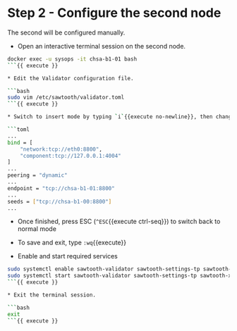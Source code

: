 # Step 2 - Configure the second node

The second will be configured manually.

* Open an interactive terminal session on the second node.

```bash
docker exec -u sysops -it chsa-b1-01 bash
```{{ execute }}

* Edit the Validator configuration file.

```bash
sudo vim /etc/sawtooth/validator.toml
```{{ execute }}

* Switch to insert mode by typing `i`{{execute no-newline}}, then change the values as described below.

```toml
...
bind = [
    "network:tcp://eth0:8800",
    "component:tcp://127.0.0.1:4004"
]
...
peering = "dynamic"
...
endpoint = "tcp://chsa-b1-01:8800"
...
seeds = ["tcp://chsa-b1-00:8800"]
...
```

* Once finished, press ESC (`^ESC`{{execute ctrl-seq}}) to switch back to normal mode
* To save and exit, type `:wq`{{execute}}

* Enable and start required services

```bash
sudo systemctl enable sawtooth-validator sawtooth-settings-tp sawtooth-xo-tp-python sawtooth-rest-api && \
sudo systemctl start sawtooth-validator sawtooth-settings-tp sawtooth-xo-tp-python sawtooth-rest-api
```{{ execute }}

* Exit the terminal session.

```bash
exit
```{{ execute }}